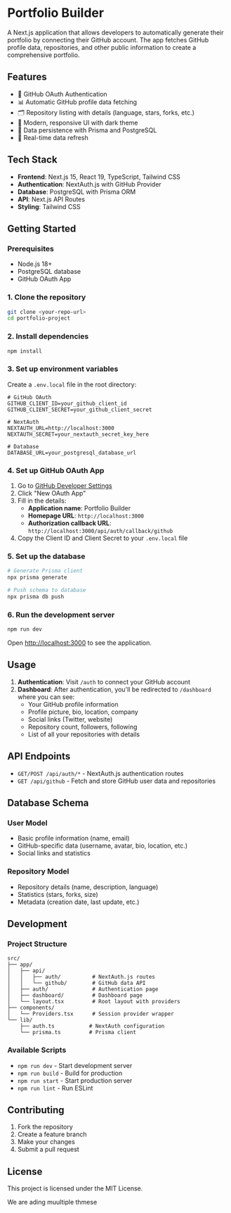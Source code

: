 # Portfolio Builder

A Next.js application that allows developers to automatically generate their portfolio by connecting their GitHub account. The app fetches GitHub profile data, repositories, and other public information to create a comprehensive portfolio.

## Features

- 🔐 GitHub OAuth Authentication
- 📊 Automatic GitHub profile data fetching
- 🗂️ Repository listing with details (language, stars, forks, etc.)
- 🎨 Modern, responsive UI with dark theme
- 💾 Data persistence with Prisma and PostgreSQL
- 🔄 Real-time data refresh

## Tech Stack

- **Frontend**: Next.js 15, React 19, TypeScript, Tailwind CSS
- **Authentication**: NextAuth.js with GitHub Provider
- **Database**: PostgreSQL with Prisma ORM
- **API**: Next.js API Routes
- **Styling**: Tailwind CSS

## Getting Started

### Prerequisites

- Node.js 18+ 
- PostgreSQL database
- GitHub OAuth App

### 1. Clone the repository

```bash
git clone <your-repo-url>
cd portfolio-project
```

### 2. Install dependencies

```bash
npm install
```

### 3. Set up environment variables

Create a `.env.local` file in the root directory:

```env
# GitHub OAuth
GITHUB_CLIENT_ID=your_github_client_id
GITHUB_CLIENT_SECRET=your_github_client_secret

# NextAuth
NEXTAUTH_URL=http://localhost:3000
NEXTAUTH_SECRET=your_nextauth_secret_key_here

# Database
DATABASE_URL=your_postgresql_database_url
```

### 4. Set up GitHub OAuth App

1. Go to [GitHub Developer Settings](https://github.com/settings/developers)
2. Click "New OAuth App"
3. Fill in the details:
   - **Application name**: Portfolio Builder
   - **Homepage URL**: `http://localhost:3000`
   - **Authorization callback URL**: `http://localhost:3000/api/auth/callback/github`
4. Copy the Client ID and Client Secret to your `.env.local` file

### 5. Set up the database

```bash
# Generate Prisma client
npx prisma generate

# Push schema to database
npx prisma db push
```

### 6. Run the development server

```bash
npm run dev
```

Open [http://localhost:3000](http://localhost:3000) to see the application.

## Usage

1. **Authentication**: Visit `/auth` to connect your GitHub account
2. **Dashboard**: After authentication, you'll be redirected to `/dashboard` where you can see:
   - Your GitHub profile information
   - Profile picture, bio, location, company
   - Social links (Twitter, website)
   - Repository count, followers, following
   - List of all your repositories with details

## API Endpoints

- `GET/POST /api/auth/*` - NextAuth.js authentication routes
- `GET /api/github` - Fetch and store GitHub user data and repositories

## Database Schema

### User Model
- Basic profile information (name, email)
- GitHub-specific data (username, avatar, bio, location, etc.)
- Social links and statistics

### Repository Model
- Repository details (name, description, language)
- Statistics (stars, forks, size)
- Metadata (creation date, last update, etc.)

## Development

### Project Structure

```
src/
├── app/
│   ├── api/
│   │   ├── auth/          # NextAuth.js routes
│   │   └── github/        # GitHub data API
│   ├── auth/              # Authentication page
│   ├── dashboard/         # Dashboard page
│   └── layout.tsx         # Root layout with providers
├── components/
│   └── Providers.tsx      # Session provider wrapper
└── lib/
    ├── auth.ts           # NextAuth configuration
    └── prisma.ts         # Prisma client
```

### Available Scripts

- `npm run dev` - Start development server
- `npm run build` - Build for production
- `npm run start` - Start production server
- `npm run lint` - Run ESLint

## Contributing

1. Fork the repository
2. Create a feature branch
3. Make your changes
4. Submit a pull request

## License

This project is licensed under the MIT License.

We are ading  muultiple thmese 
